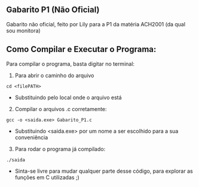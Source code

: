## Gabarito P1 (Não Oficial)

Gabarito não oficial, feito por Lily para a P1 da matéria ACH2001 (da qual sou monitora)

## Como Compilar e Executar o Programa:
Para compilar o programa, basta digitar no terminal:



1. Para abrir o caminho do arquivo
```
cd <filePATH>
```
- Substituindo <filePATH> pelo local onde o arquivo está



2. Compilar o arquivos .c corretamente:
```
gcc -o <saida.exe> Gabarito_P1.c
```
- Substituindo <saida.exe> por um nome a ser escolhido para a sua conveniência



3. Para rodar o programa já compilado:
```
./saida
```

- Sinta-se livre para mudar qualquer parte desse código, para explorar as funções em C utilizadas ;)